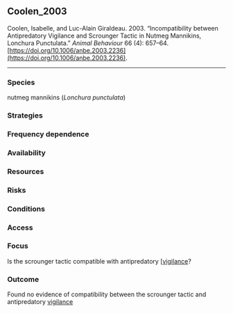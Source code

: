 ## Coolen_2003

Coolen, Isabelle, and Luc-Alain Giraldeau. 2003. “Incompatibility between Antipredatory Vigilance and Scrounger Tactic in Nutmeg Mannikins, Lonchura Punctulata.” _Animal Behaviour_ 66 (4): 657–64. [https://doi.org/10.1006/anbe.2003.2236](https://doi.org/10.1006/anbe.2003.2236).

---

### Species
nutmeg mannikins (_Lonchura punctulata_)

### Strategies

### Frequency dependence

### Availability

### Resources

### Risks

### Conditions

### Access

### Focus
Is the scrounger tactic compatible with antipredatory [[vigilance](../topics/vigilance.md)?

### Outcome
Found no evidence of compatibility between the scrounger tactic and antipredatory [vigilance](../topics/vigilance.md)


